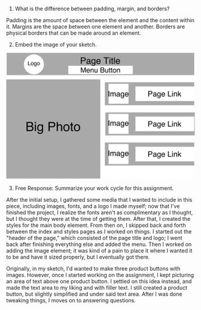 1. What is the difference between padding, margin, and borders?

Padding is the amount of space between the element and the content within it. Margins are the space between one element and another. Borders are physical borders that can be made around an element.

2. Embed the image of your sketch.

![Sketch Image](./images/site-sketch.png)

3. Free Response: Summarize your work cycle for this assignment.

After the initial setup, I gathered some media that I wanted to include in this piece, including images, fonts, and a logo I made myself; now that I've finished the project, I realize the fonts aren't as complimentary as I thought, but I thought they were at the time of getting them. After that, I created the styles for the main body element. From then on, I skipped back and forth between the index and styles pages as I worked on things. I started out the "header of the page," which consisted of the page title and logo; I went back after finishing everything else and added the menu. Then I worked on adding the image element; it was kind of a pain to place it where I wanted it to be and have it sized properly, but I eventually got there.

Originally, in my sketch, I'd wanted to make three product buttons with images. However, once I started working on the assignment, I kept picturing an area of text above one product button. I settled on this idea instead, and made the text area to my liking and with filler text. I still created a product button, but slightly simplified and under said text area. After I was done tweaking things, I moves on to answering questions. 
